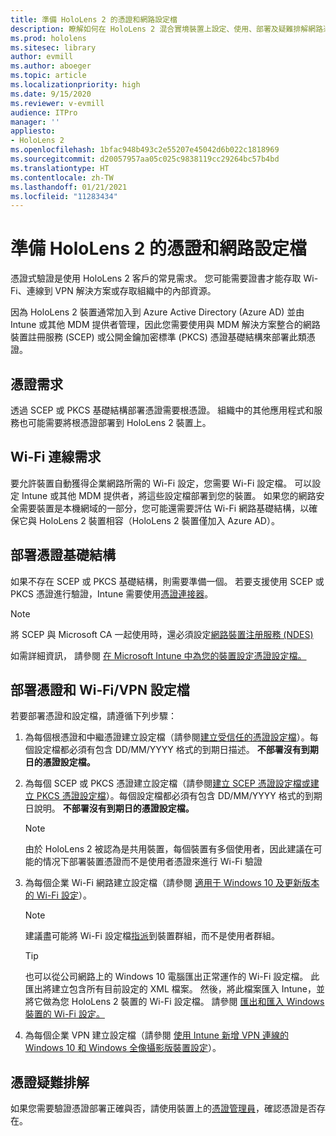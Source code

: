 ```yaml
---
title: 準備 HoloLens 2 的憑證和網路設定檔
description: 瞭解如何在 HoloLens 2 混合實境裝置上設定、使用、部署及疑難排解網路憑證。
ms.prod: hololens
ms.sitesec: library
author: evmill
ms.author: aboeger
ms.topic: article
ms.localizationpriority: high
ms.date: 9/15/2020
ms.reviewer: v-evmill
audience: ITPro
manager: ''
appliesto:
- HoloLens 2
ms.openlocfilehash: 1bfac948b493c2e55207e45042d6b022c1818969
ms.sourcegitcommit: d20057957aa05c025c9838119cc29264bc57b4bd
ms.translationtype: HT
ms.contentlocale: zh-TW
ms.lasthandoff: 01/21/2021
ms.locfileid: "11283434"
---
```

# 準備 HoloLens 2 的憑證和網路設定檔

憑證式驗證是使用 HoloLens 2 客戶的常見需求。 您可能需要證書才能存取 Wi-Fi、連線到 VPN 解決方案或存取組織中的內部資源。

因為 HoloLens 2 裝置通常加入到 Azure Active Directory (Azure AD) 並由 Intune 或其他 MDM 提供者管理，因此您需要使用與 MDM 解決方案整合的網路裝置註冊服務 (SCEP) 或公開金鑰加密標準 (PKCS) 憑證基礎結構來部署此類憑證。

## 憑證需求
透過 SCEP 或 PKCS 基礎結構部署憑證需要根憑證。 組織中的其他應用程式和服務也可能需要將根憑證部署到 HoloLens 2 裝置上。 

## Wi-Fi 連線需求
要允許裝置自動獲得企業網路所需的 Wi-Fi 設定，您需要 Wi-Fi 設定檔。 可以設定 Intune 或其他 MDM 提供者，將這些設定檔部署到您的裝置。 如果您的網路安全需要裝置是本機網域的一部分，您可能還需要評估 Wi-Fi 網路基礎結構，以確保它與 HoloLens 2 裝置相容（HoloLens 2 裝置僅加入 Azure AD）。

## 部署憑證基礎結構
如果不存在 SCEP 或 PKCS 基礎結構，則需要準備一個。 若要支援使用 SCEP 或 PKCS 憑證進行驗證，Intune 需要使用[憑證連接器](https://docs.microsoft.com/mem/intune/protect/certificate-connectors)。

> [!NOTE]
> 將 SCEP 與 Microsoft CA 一起使用時，還必須設定[網路裝置注册服務 (NDES)](https://docs.microsoft.com/mem/intune/protect/certificates-scep-configure#set-up-ndes)

如需詳細資訊， 請參閱 [在 Microsoft Intune 中為您的裝置設定憑證設定檔。](https://docs.microsoft.com/intune/certificates-configure)

## 部署憑證和 Wi-Fi/VPN 設定檔
若要部署憑證和設定檔，請遵循下列步驟：
1.  為每個根憑證和中繼憑證建立設定檔（請參閱[建立受信任的憑證設定檔](https://docs.microsoft.com/intune/protect/certificates-configure#create-trusted-certificate-profiles)）。每個設定檔都必須有包含 DD/MM/YYYY 格式的到期日描述。 **不部署沒有到期日的憑證設定檔。**
1.  為每個 SCEP 或 PKCS 憑證建立設定檔（請參閱[建立 SCEP 憑證設定檔或建立 PKCS 憑證設定檔](https://docs.microsoft.com/intune/protect/certficates-pfx-configure#create-a-pkcs-certificate-profile)）。每個設定檔都必須有包含 DD/MM/YYYY 格式的到期日說明。 **不部署沒有到期日的憑證設定檔。**

    > [!NOTE]
    > 由於 HoloLens 2 被認為是共用裝置，每個裝置有多個使用者，因此建議在可能的情况下部署裝置憑證而不是使用者憑證來進行 Wi-Fi 驗證

3.  為每個企業 Wi-Fi 網路建立設定檔（請參閱 [適用于 Windows 10 及更新版本的 Wi-Fi 設定](https://docs.microsoft.com/intune/wi-fi-settings-windows)）。 
    > [!NOTE]
    > 建議盡可能將 Wi-Fi 設定檔[指派](https://docs.microsoft.com/mem/intune/configuration/device-profile-assign)到裝置群組，而不是使用者群組。 

    > [!TIP]
    > 也可以從公司網路上的 Windows 10 電腦匯出正常運作的 Wi-Fi 設定檔。 此匯出將建立包含所有目前設定的 XML 檔案。 然後，將此檔案匯入 Intune，並將它做為您 HoloLens 2 裝置的 Wi-Fi 設定檔。 請參閱 [匯出和匯入 Windows 裝置的 Wi-Fi 設定。](https://docs.microsoft.com/mem/intune/configuration/wi-fi-settings-import-windows-8-1)

4.  為每個企業 VPN 建立設定檔（請參閱 [使用 Intune 新增 VPN 連線的 Windows 10 和 Windows 全像攝影版裝置設定](https://docs.microsoft.com/intune/vpn-settings-windows-10)）。

## 憑證疑難排解

如果您需要驗證憑證部署正確與否，請使用裝置上的[憑證管理員](certificate-manager.md)，確認憑證是否存在。  


